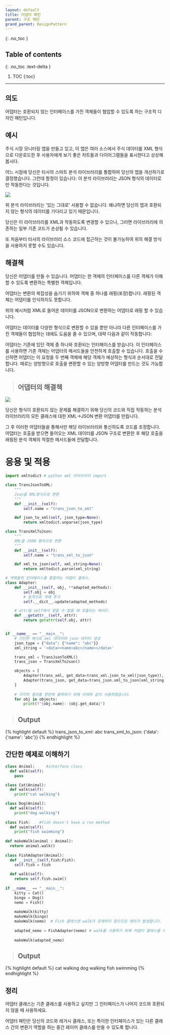 ```yaml
---
layout: default
title: 어댑터 패턴
parent: 구조 패턴
grand_parent: DesignPattern
---
```

{: .no_toc }

## Table of contents
{: .no_toc .text-delta }

1. TOC
{:toc}
---

## 의도

어댑터는 호환되지 않는 인터페이스를 가진 객체들이 협업할 수 있도록 하는 구조적 디자인 패턴입니다.

## 예시

주식 시장 모니터링 앱을 만들고 있고, 이 앱은 여러 소스에서 주식 데이터를 XML 형식으로 다운로드한 후 사용자에게 보기 좋은 차트들과 다이어그램들을 표시한다고 상상해 봅시다.

어느 시점에 당신은 타사의 스마트 분석 라이브러리를 통합하여 당신의 앱을 개선하기로 결정했습니다. 그런데 함정이 있습니다: 이 분석 라이브러리는 JSON 형식의 데이터로만 작동한다는 것입니다.

![](../../../assets/images/DesignPatterns/adapter.png)


위 분석 라이브러리는 '있는 그대로' 사용할 수 없습니다. 왜냐하면 당신의 앱과 호환되지 않는 형식의 데이터를 기다리고 있기 때문입니다.

당신은 이 라이브러리를 XML과 작동하도록 변경할 수 있으나, 그러면 라이브러리에 의존하는 일부 기존 코드가 손상될 수 있습니다.

또 처음부터 타사의 라이브러리 소스 코드에 접근하는 것이 불가능하여 위의 해결 방식을 사용하지 못할 수도 있습니다.

## 해결책

당신은 어댑터를 만들 수 있습니다. 어댑터는 한 객체의 인터페이스를 다른 객체가 이해할 수 있도록 변환하는 특별한 객체입니다.

어댑터는 변환의 복잡성을 숨기기 위하여 객체 중 하나를 래핑(포장)합니다. 래핑된 객체는 어댑터를 인식하지도 못합니다.

위의 예시처럼 XML로 들어온 데이터를 JSON으로 변환하는 어댑터로 래핑 할 수 있습니다.

어댑터는 데이터를 다양한 형식으로 변환할 수 있을 뿐만 아니라 다른 인터페이스를 가진 객체들이 협업하는 데에도 도움을 줄 수 있으며, 대략 다음과 같이 작동합니다:

어댑터는 기존에 있던 객체 중 하나와 호환되는 인터페이스를 받습니다.
이 인터페이스를 사용하면 기존 객체는 어댑터의 메서드들을 안전하게 호출할 수 있습니다.
호출을 수신하면 어댑터는 이 요청을 두 번째 객체에 해당 객체가 예상하는 형식과 순서대로 전달합니다.
때로는 양방향으로 호출을 변환할 수 있는 양방향 어댑터를 만드는 것도 가능합니다.

> ## 어댑터의 해결책

![](../../../assets/images/DesignPatterns/adapter_2.png)

당신은 형식이 호환되지 않는 문제를 해결하기 위해 당신의 코드와 직접 작동하는 분석 라이브러리의 모든 클래스에 대한 XML->JSON 변환 어댑터를 만듭니다. 

그 후 이러한 어댑터들을 통해서만 해당 라이브러리와 통신하도록 코드를 조정합니다. 어댑터는 호출을 받으면 들어오는 XML 데이터를 JSON 구조로 변환한 후 해당 호출을 래핑된 분석 객체의 적절한 메서드들에 전달합니다.

# 응용 및 적용
```python
import xmltodict # python xml 라이브러리 import

class TransJsonToXML:
    """
    Json을 XML형식으로 변환
    """
    def __init__(self):
        self.name = "trans_json_to_xml"

    def json_to_xml(self, json_type=None):
        return xmltodict.unparse(json_type)

class TransXmlToJson:
    """
    XML을 JSON 형식으로 변환
    """
    def __init__(self):
        self.name = "trans_xml_to_json"

    def xml_to_json(self, xml_string=None):
        return xmltodict.parse(xml_string)

# 객체들의 인터페이스를 통합하는 어뎁터 클래스.
class Adapter:
    def __init__(self, obj, **adapted_methods):
        self.obj = obj
        # 동적으로 객체 추가
        self.__dict__.update(adapted_methods)

    # attr을 self에서 찾을 수 없을 때 호출되는 메서드.
    def __getattr__(self, attr):
        return getattr(self.obj, attr)


if __name__ == "__main__":
    # 간단한 예시로 xml 데이터와 json 데이터 생성
    json_type = {"data": {"name": "abc"}}
    xml_string = '<data><name>abc</name></data>'

    trans_xml = TransJsonToXML()
    trans_json = TransXmlToJson()

    objects = [
        Adapter(trans_xml, get_data=trans_xml.json_to_xml(json_type)),
        Adapter(trans_json, get_data=trans_json.xml_to_json(xml_string))
    ]
    
    # 각각의 결과를 한번에 출력하기 위해 아래와 같이 사용하였습니다.
    for obj in objects:
        print(f"{obj.name}: {obj.get_data}")
```

> ## Output
{% highlight default %}
trans_json_to_xml: <?xml version="1.0" encoding="utf-8"?><data><name>abc</name></data>
trans_xml_to_json: {'data': {'name': 'abc'}}
{% endhighlight %}

## 간단한 예제로 이해하기
```python
class Animal:     #interface class
  def walk(self):
    pass

class Cat(Animal):
  def walk(self):
    print("cat walking")

class Dog(Animal):
  def walk(self):
    print("dog walking")
      
class Fish:    #fish doesn't have a run method
  def swim(self):
    print("fish swimming")
      
def makeWalk(animal : Animal):
  return animal.walk()
  
class FishAdapter(Animal):
  def __init__(self,fish:Fish):
    self.fish = fish
  
  def walk(self):
    return self.fish.swim()
  
if __name__ == "__main__":
    kitty = Cat()
    bingo = Dog()
    nemo = Fish()
    
    makeWalk(kitty)
    makeWalk(bingo)
    makeWalk(nemo)  # Fish 클래스엔 walk가 존재하지 않으므로 에러가 발생합니다.
    
    adapted_nemo = FishAdapter(nemo) # walk를 사용하기 위해 어뎁터 클래스를 사용합니다.
    
    makeWalk(adapted_nemo)
```

> ## Output
{% highlight default %}
cat walking
dog walking
fish swimming
{% endhighlight %}

## 정리

어댑터 클래스는 기존 클래스를 사용하고 싶지만 그 인터페이스가 나머지 코드와 호환되지 않을 때 사용하세요.

어댑터 패턴은 당신의 코드와 레거시 클래스, 또는 특이한 인터페이스가 있는 다른 클래스 간의 변환기 역할을 하는 중간 레이어 클래스를 만들 수 있도록 합니다.

